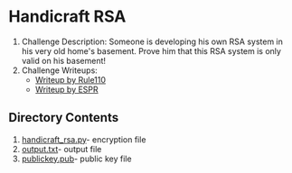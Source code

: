 # Handicraft RSA

1. Challenge Description: Someone is developing his own RSA system in his very old home's basement. Prove him that this RSA system is only valid on his basement!
2. Challenge Writeups: 
   + [Writeup by Rule110](https://ctftime.org/writeup/7427)
   + [Writeup by ESPR](https://ctftime.org/writeup/7419)

## Directory Contents
1. [handicraft_rsa.py](handicraft_rsa.py)- encryption file
2. [output.txt](output.txt)- output file
3. [publickey.pub](publickey.pub)- public key file